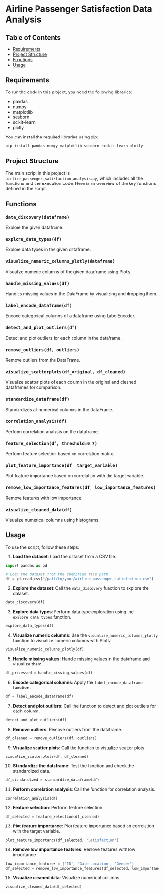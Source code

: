 

# Airline Passenger Satisfaction Data Analysis

## Table of Contents
- [Requirements](#requirements)
- [Project Structure](#project-structure)
- [Functions](#functions)
- [Usage](#usage)

## Requirements
To run the code in this project, you need the following libraries:

- pandas
- numpy
- matplotlib
- seaborn
- scikit-learn
- plotly

You can install the required libraries using pip:
```bash
pip install pandas numpy matplotlib seaborn scikit-learn plotly
```

## Project Structure
The main script in this project is `airline_passenger_satisfaction_analysis.py`, which includes all the functions and the execution code. Here is an overview of the key functions defined in the script.

## Functions

### `data_discovery(dataframe)`
Explore the given dataframe.

### `explore_data_types(df)`
Explore data types in the given dataframe.

### `visualize_numeric_columns_plotly(dataframe)`
Visualize numeric columns of the given dataframe using Plotly.

### `handle_missing_values(df)`
Handles missing values in the DataFrame by visualizing and dropping them.

### `label_encode_dataframe(df)`
Encode categorical columns of a dataframe using LabelEncoder.

### `detect_and_plot_outliers(df)`
Detect and plot outliers for each column in the dataframe.

### `remove_outliers(df, outliers)`
Remove outliers from the DataFrame.

### `visualize_scatterplots(df_original, df_cleaned)`
Visualize scatter plots of each column in the original and cleaned dataframes for comparison.

### `standardize_dataframe(df)`
Standardizes all numerical columns in the DataFrame.

### `correlation_analysis(df)`
Perform correlation analysis on the dataframe.

### `feature_selection(df, threshold=0.7)`
Perform feature selection based on correlation matrix.

### `plot_feature_importance(df, target_variable)`
Plot feature importance based on correlation with the target variable.

### `remove_low_importance_features(df, low_importance_features)`
Remove features with low importance.

### `visualize_cleaned_data(df)`
Visualize numerical columns using histograms.

## Usage
To use the script, follow these steps:

1. **Load the dataset**: Load the dataset from a CSV file.
```python
import pandas as pd

# Load the dataset from the specified file path.
df = pd.read_csv("/path/to/your/airline_passenger_satisfaction.csv")
```

2. **Explore the dataset**: Call the `data_discovery` function to explore the dataset.
```python
data_discovery(df)
```

3. **Explore data types**: Perform data type exploration using the `explore_data_types` function.
```python
explore_data_types(df)
```

4. **Visualize numeric columns**: Use the `visualize_numeric_columns_plotly` function to visualize numeric columns with Plotly.
```python
visualize_numeric_columns_plotly(df)
```

5. **Handle missing values**: Handle missing values in the dataframe and visualize them.
```python
df_processed = handle_missing_values(df)
```

6. **Encode categorical columns**: Apply the `label_encode_dataframe` function.
```python
df = label_encode_dataframe(df)
```

7. **Detect and plot outliers**: Call the function to detect and plot outliers for each column.
```python
detect_and_plot_outliers(df)
```

8. **Remove outliers**: Remove outliers from the dataframe.
```python
df_cleaned = remove_outliers(df, outliers)
```

9. **Visualize scatter plots**: Call the function to visualize scatter plots.
```python
visualize_scatterplots(df, df_cleaned)
```

10. **Standardize the dataframe**: Test the function and check the standardized data.
```python
df_standardized = standardize_dataframe(df)
```

11. **Perform correlation analysis**: Call the function for correlation analysis.
```python
correlation_analysis(df)
```

12. **Feature selection**: Perform feature selection.
```python
df_selected = feature_selection(df_cleaned)
```

13. **Plot feature importance**: Plot feature importance based on correlation with the target variable.
```python
plot_feature_importance(df_selected, 'Satisfaction')
```

14. **Remove low importance features**: Remove features with low importance.
```python
low_importance_features = ['ID', 'Gate Location', 'Gender']
df_selected = remove_low_importance_features(df_selected, low_importance_features)
```

15. **Visualize cleaned data**: Visualize numerical columns.
```python
visualize_cleaned_data(df_selected)
```